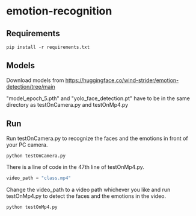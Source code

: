 # emotion-recognition
## Requirements

```shell
pip install -r requirements.txt
```

## Models

Download models from https://huggingface.co/wind-strider/emotion-detection/tree/main

"model_epoch_5.pth" and "yolo_face_detection.pt" have to be in the same directory as  testOnCamera.py and  testOnMp4.py

## Run

Run testOnCamera.py to recognize the faces and the emotions in front of your PC camera.

```shell
python testOnCamera.py
```



There is a line of code in the 47th line of testOnMp4.py.

```python
video_path = "class.mp4"
```

Change the video_path to a video path whichever you like and run testOnMp4.py to detect the faces and the emotions in the video.

```shell
python testOnMp4.py
```

